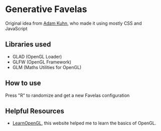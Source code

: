 # Generative Favelas

Original idea from [Adam Kuhn](https://codepen.io/cobra_winfrey/pen/yLvoWvb), who made it using mostly CSS and JavaScript

## Libraries used

 - GLAD (OpenGL Loader)
 - GLFW (OpenGL Framework)
 - GLM  (Maths Utilities for OpenGL)

## How to use

Press "R" to randomize and get a new Favelas configuration

## Helpful Resources

- [LearnOpenGL](https://learnopengl.com/), this website helped me to learn the basics of OpenGL.